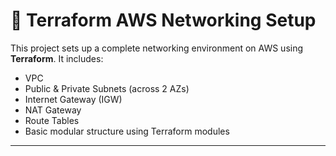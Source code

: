 # 🚀 Terraform AWS Networking Setup

This project sets up a complete networking environment on AWS using **Terraform**. It includes:

- VPC
- Public & Private Subnets (across 2 AZs)
- Internet Gateway (IGW)
- NAT Gateway
- Route Tables
- Basic modular structure using Terraform modules

---

